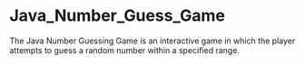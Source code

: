 # Java_Number_Guess_Game
The Java Number Guessing Game is an interactive game in which the player attempts to guess a random number within a specified range.
